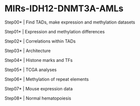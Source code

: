 # MIRs-IDH12-DNMT3A-AMLs


Step00* | Find TADs, make expression and methylation datasets

Step01* | Expression and methylation differences

Step02* | Correlations within TADs

Step03* | Architecture

Step04* | Histone marks and TFs

Step05* | TCGA analyses

Step06* | Methylation of repeat elements

Step07* | Mouse expression data

Step08* | Normal hematopoiesis
